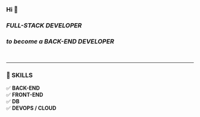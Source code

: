 ### Hi 👋 

### *FULL-STACK DEVELOPER* 

### ***to become a BACK-END DEVELOPER***
<br>


---


### 🔧 SKILLS

   ✅ **BACK-END** 
   <br>
   ✅ **FRONT-END**
   <br>
   ✅ **DB**
   <br>
   ✅ **DEVOPS / CLOUD**
   <br>
